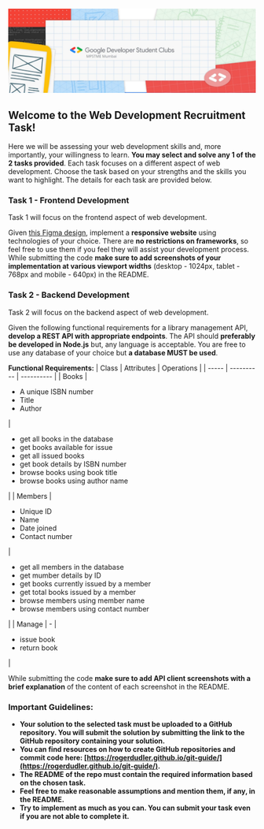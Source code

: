 ![Banner](https://raw.githubusercontent.com/GDSC-NMIMS-MPSTME-Mumbai/Web-Dev-Recruitment-Task-22/main/GDSC%20MPSTME%20logo.png)
## Welcome to the Web Development Recruitment Task!

Here we will be assessing your web development skills and, more importantly, your willingness to learn. **You may select and solve any 1 of the 2 tasks provided**. Each task focuses on a different aspect of web development. Choose the task based on your strengths and the skills you want to highlight. The details for each task are provided below.

### Task 1 - Frontend Development

Task 1 will focus on the frontend aspect of web development.

Given [this Figma design](https://www.figma.com/file/xzrHVfGwkvjPdf2PvU61Je/GDSC-Web-Dev-Phase-1-Task?node-id=1%3A3), implement a **responsive website** using technologies of your choice. There are **no restrictions on frameworks**, so feel free to use them if you feel they will assist your development process.
While submitting the code **make sure to add screenshots of your implementation at various viewport widths** (desktop - 1024px, tablet - 768px and mobile - 640px) in the README.

### Task 2 - Backend Development

Task 2 will focus on the backend aspect of web development.

Given the following functional requirements for a library management API, **develop a REST API with appropriate endpoints**. The API should **preferably be developed in Node.js** but, any language is acceptable. You are free to use any database of your choice but **a database MUST be used**.

**Functional Requirements:**
| Class   | Attributes | Operations |
| -----   | ---------- | ---------- |
| Books   | <ul><li>A unique ISBN number</li><li>Title</li><li>Author</li></ul> | <ul><li>get all books in the database</li><li>get books available for issue</li><li>get all issued books</li><li>get book details by ISBN number</li><li>browse books using book title</li><li>browse books using author name</li></ul> |
| Members | <ul><li>Unique ID</li><li>Name</li><li>Date joined</li><li>Contact number</li></ul> | <ul><li>get all members in the database</li><li>get mumber details by ID</li><li>get books currently issued by a member</li><li>get total books issued by a member</li><li>browse members using member name</li><li>browse members using contact number</li></ul> |
| Manage  | - | <ul><li>issue book</li><li>return book</li></ul> |

While submitting the code **make sure to add API client screenshots with a brief explanation** of the content of each screenshot in the README.

### Important Guidelines:
- **Your solution to the selected task must be uploaded to a GitHub repository. You will submit the solution by submitting the link to the GitHub repository containing your solution.**
- **You can find resources on how to create GitHub repositories and commit code here: [https://rogerdudler.github.io/git-guide/](https://rogerdudler.github.io/git-guide/).**
- **The README of the repo must contain the required information based on the chosen task.**
- **Feel free to make reasonable assumptions and mention them, if any, in the README.**
- **Try to implement as much as you can. You can submit your task even if you are not able to complete it.**
